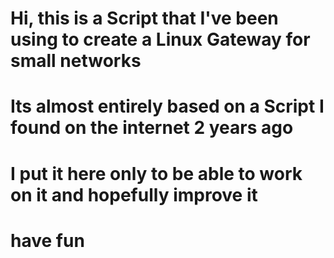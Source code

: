 # Hi, this is a Script that I've been using to create a Linux Gateway for small networks
# Its almost entirely based on a Script I found on the internet 2 years ago
#
# I put it here only to be able to work on it and hopefully improve it
# 
# have fun
